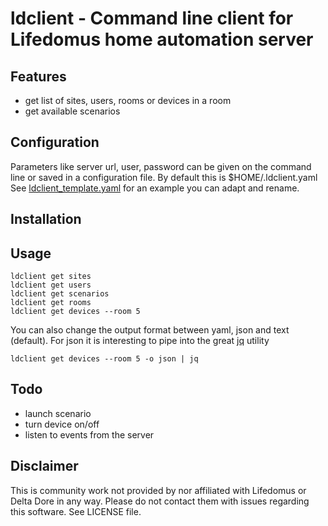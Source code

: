 # ldclient - Command line client for Lifedomus home automation server

## Features
- get list of sites, users, rooms or devices in a room
- get available scenarios

## Configuration
Parameters like server url, user, password can be given on the command line or saved in a configuration file. By default this is $HOME/.ldclient.yaml
See [ldclient_template.yaml](ldclient_template.yaml) for an example you can adapt and rename.

## Installation

## Usage

```
ldclient get sites
ldclient get users
ldclient get scenarios
ldclient get rooms
ldclient get devices --room 5
```

You can also change the output format between yaml, json and text (default). For json it is interesting to pipe into the great [jq](https://stedolan.github.io/jq/) utility 

```
ldclient get devices --room 5 -o json | jq
```

## Todo
- launch scenario
- turn device on/off
- listen to events from the server

## Disclaimer

This is community work not provided by nor affiliated with Lifedomus or Delta Dore in any way. Please do not contact them with issues regarding this software. See LICENSE file.
